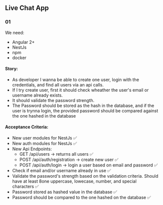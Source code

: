 ## Live Chat App

### 01
We need:
  - Angular 2+
  - NestJs
  - npm
  - docker

#### Story:
- As developer I wanna be able to create one user, login with the credentials, and find all users via an api calls.
- If I try create user, first it should check wheather the user's email or username already exists.
- It should validate the password strength.
- The Password should be stored as the hash in the database, and if the user is trynna login, the provided password should be compared against the one hashed in the database

#### Acceptance Criteria:
- New user modules for NestJs ✅
- New auth modules for NestJs ✅
- New Api Endpoints:
  - GET  /api/users -> returns all users ✅
  - POST /api/auth/registration -> create new user ✅
  - POST /api/auth/login -> login a user based on email and password ✅
- Check if email and/or username already in use ✅
- Validate the password's strength based on the validation criteria. Should have at least 8one uppercase, lowecase, number, and special characters ✅
- Password stored as hashed value in the database ✅
- Password should be compared to the one hashed on the database ✅
